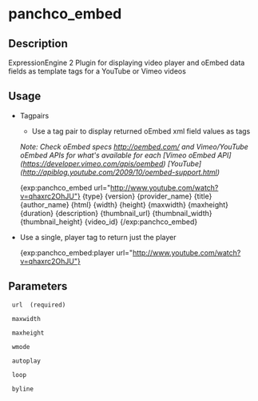 # panchco_embed

## Description
ExpressionEngine 2 Plugin for displaying video player and oEmbed data fields as template tags for a YouTube or Vimeo videos


## Usage
 
 
* Tagpairs
 
	* Use a tag pair to display returned oEmbed xml field values as tags
	
	_Note: Check oEmbed specs http://oembed.com/ 
 	and Vimeo/YouTube oEmbed APIs for what's available for each
	[Vimeo oEmbed API] (https://developer.vimeo.com/apis/oembed)
	[YouTube] (http://apiblog.youtube.com/2009/10/oembed-support.html)_
 
    {exp:panchco_embed url="http://www.youtube.com/watch?v=qhaxrc2OhJU"}
        {type}
        {version}
        {provider_name}
        {title}
        {author_name}
        {html} 
        {width}
        {height}
        {maxwidth}
        {maxheight}
        {duration}
        {description}
        {thumbnail_url}
        {thumbnail_width}
        {thumbnail_height}
        {video_id}
    {/exp:panchco_embed}
 
* Use a single, player tag to return just the player 
 
    {exp:panchco_embed:player url="http://www.youtube.com/watch?v=qhaxrc2OhJU"}

## Parameters
 
     url  (required)
     
     maxwidth
     
     maxheight
     
     wmode
     
     autoplay
     
     loop
     
     byline
				 
